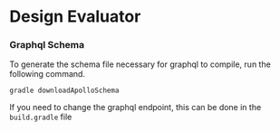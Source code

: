 # Design Evaluator



### Graphql Schema

To generate the schema file necessary for graphql to compile, run the following command.

`gradle downloadApolloSchema`

If you need to change the graphql endpoint, this can be done in the `build.gradle` file